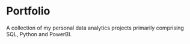 # Portfolio
A collection of my personal data analytics projects primarily comprising SQL, Python and PowerBI.
